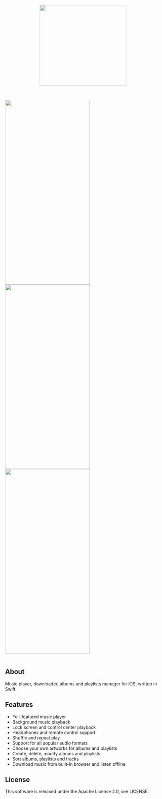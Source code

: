 <p align="center">
<img src="https://github.com/yakovlevvl/SoundPlayer/blob/master/Content/Logo.png" height="261" width="280"></a>
</p>
<br />

<a href="url"><img src="https://github.com/yakovlevvl/SoundPlayer/blob/master/Content/iPhoneX1.png" height="595" width="274" ></a>
<a href="url"><img src="https://github.com/yakovlevvl/SoundPlayer/blob/master/Content/iPhoneX2.png" height="595" width="274" ></a>
<a href="url"><img src="https://github.com/yakovlevvl/SoundPlayer/blob/master/Content/iPhoneX3.png" height="595" width="274" ></a>
<br />
<br />

## About
Music player, downloader, albums and playlists manager for iOS, written in Swift.

## Features
- Full-featured music player
- Background music playback 
- Lock screen and control center playback 
- Headphones and remote control support
- Shuffle and repeat play
- Support for all popular audio formats
- Choose your own artworks for albums and playlists
- Create, delete, modify albums and playlists 
- Sort albums, playlists and tracks
- Download music from built-in browser and listen offline

## License
This software is released under the Apache License 2.0, see LICENSE.
